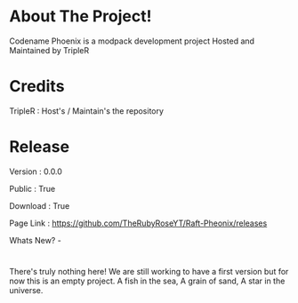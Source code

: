 # About The Project!
Codename Phoenix is a modpack development project Hosted and Maintained by TripleR

# Credits
TripleR : Host's / Maintain's the repository

# Release
Version    : 0.0.0
 
Public    : True
 
Download  : True
 
Page Link : https://github.com/TheRubyRoseYT/Raft-Pheonix/releases

Whats New? -
#
There's truly nothing here! We are still working to have a first version but for now this is an empty project. A fish in the sea, A grain of sand, A star in the universe.

